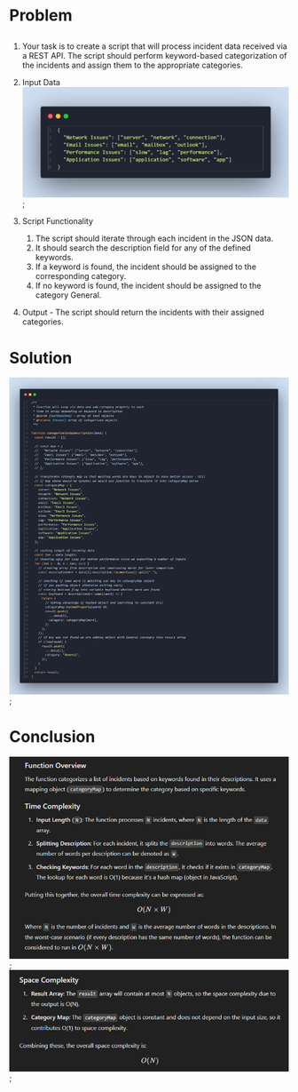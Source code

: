 # Problem

##

1. Your task is to create a script that will process incident data received via a REST API. The script should perform keyword-based categorization of the incidents and assign them to the appropriate categories.

2. Input Data
   ![alt text](example.png);

3. Script Functionality

   1. The script should iterate through each incident in the JSON data.
   2. It should search the description field for any of the defined keywords.
   3. If a keyword is found, the incident should be assigned to the corresponding category.
   4. If no keyword is found, the incident should be assigned to the category General.

4. Output - The script should return the incidents with their assigned categories.

# Solution

![alt text](function.png);

# Conclusion

![alt text](overview.PNG);
![alt text](overview_2.PNG);
